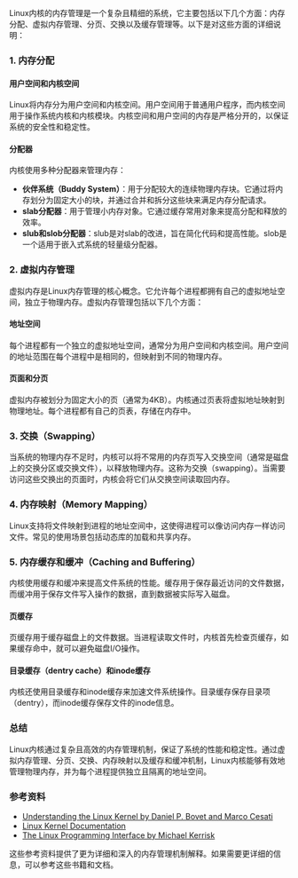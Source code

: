 Linux内核的内存管理是一个复杂且精细的系统，它主要包括以下几个方面：内存分配、虚拟内存管理、分页、交换以及缓存管理等。以下是对这些方面的详细说明：

### 1. 内存分配

#### 用户空间和内核空间
Linux将内存分为用户空间和内核空间。用户空间用于普通用户程序，而内核空间用于操作系统内核和内核模块。内核空间和用户空间的内存是严格分开的，以保证系统的安全性和稳定性。

#### 分配器
内核使用多种分配器来管理内存：

- **伙伴系统（Buddy System）**：用于分配较大的连续物理内存块。它通过将内存划分为固定大小的块，并通过合并和拆分这些块来满足内存分配请求。
- **slab分配器**：用于管理小内存对象。它通过缓存常用对象来提高分配和释放的效率。
- **slub和slob分配器**：slub是对slab的改进，旨在简化代码和提高性能。slob是一个适用于嵌入式系统的轻量级分配器。

### 2. 虚拟内存管理

虚拟内存是Linux内存管理的核心概念。它允许每个进程都拥有自己的虚拟地址空间，独立于物理内存。虚拟内存管理包括以下几个方面：

#### 地址空间
每个进程都有一个独立的虚拟地址空间，通常分为用户空间和内核空间。用户空间的地址范围在每个进程中是相同的，但映射到不同的物理内存。

#### 页面和分页
虚拟内存被划分为固定大小的页（通常为4KB）。内核通过页表将虚拟地址映射到物理地址。每个进程都有自己的页表，存储在内存中。

### 3. 交换（Swapping）

当系统的物理内存不足时，内核可以将不常用的内存页写入交换空间（通常是磁盘上的交换分区或交换文件），以释放物理内存。这称为交换（swapping）。当需要访问这些交换出的页面时，内核会将它们从交换空间读取回内存。

### 4. 内存映射（Memory Mapping）

Linux支持将文件映射到进程的地址空间中，这使得进程可以像访问内存一样访问文件。常见的使用场景包括动态库的加载和共享内存。

### 5. 内存缓存和缓冲（Caching and Buffering）

内核使用缓存和缓冲来提高文件系统的性能。缓存用于保存最近访问的文件数据，而缓冲用于保存文件写入操作的数据，直到数据被实际写入磁盘。

#### 页缓存
页缓存用于缓存磁盘上的文件数据。当进程读取文件时，内核首先检查页缓存，如果缓存命中，就可以避免磁盘I/O操作。

#### 目录缓存（dentry cache）和inode缓存
内核还使用目录缓存和inode缓存来加速文件系统操作。目录缓存保存目录项（dentry），而inode缓存保存文件的inode信息。

### 总结

Linux内核通过复杂且高效的内存管理机制，保证了系统的性能和稳定性。通过虚拟内存管理、分页、交换、内存映射以及缓存和缓冲机制，Linux内核能够有效地管理物理内存，并为每个进程提供独立且隔离的地址空间。

### 参考资料

- [Understanding the Linux Kernel by Daniel P. Bovet and Marco Cesati](https://www.amazon.com/Understanding-Linux-Kernel-Daniel-Bovet/dp/0596005652)
- [Linux Kernel Documentation](https://www.kernel.org/doc/html/latest/)
- [The Linux Programming Interface by Michael Kerrisk](https://man7.org/tlpi/)

这些参考资料提供了更为详细和深入的内存管理机制解释。如果需要更详细的信息，可以参考这些书籍和文档。